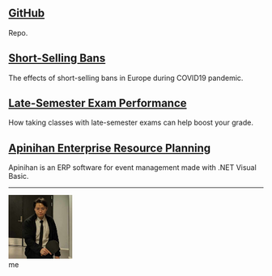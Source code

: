 ## [GitHub](https://github.com/meeteetp)
Repo.

## [Short-Selling Bans](https://www.dropbox.com/scl/fi/rrwcq7uwyh2g0pi610jyv/ssb.pdf?rlkey=4j8tj0tgua1mqru91k5689xcl&st=w5x8foio&dl=0)
The effects of short-selling bans in Europe during COVID19 pandemic.

## [Late-Semester Exam Performance](https://meeteetp.shinyapps.io/lsep/)
How taking classes with late-semester exams can help boost your grade.

## [Apinihan Enterprise Resource Planning](https://github.com/meeteetp/Apinihan)
Apinihan is an ERP software for event management made with .NET Visual Basic.

---
<img src="me.jpeg" alt="tanawat" width="25%"> \
me
